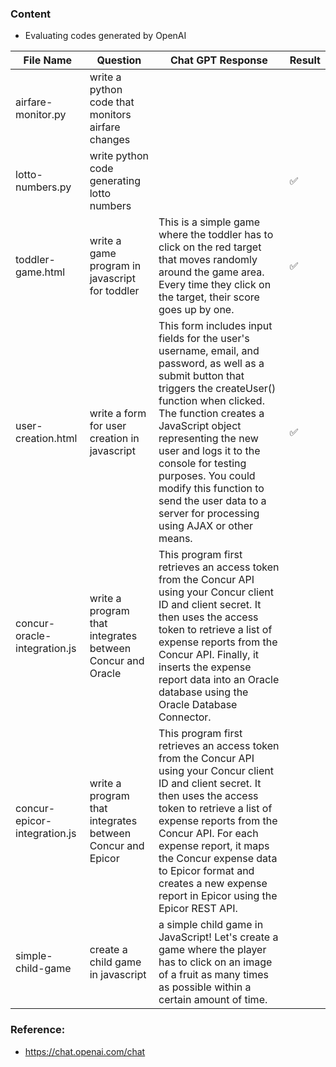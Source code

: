 ### Content
- Evaluating codes generated by OpenAI

| File Name | Question | Chat GPT Response | Result | 
|-------------------------|----------------------------------------------------------|----------------------------------------------------------|----|
| airfare-monitor.py | write a python code that monitors airfare changes | |          |
| lotto-numbers.py | write python code generating lotto numbers | |:white_check_mark:|
| toddler-game.html | write a game program in javascript for toddler | This is a simple game where the toddler has to click on the red target that moves randomly around the game area. Every time they click on the target, their score goes up by one. |:white_check_mark:|
| user-creation.html | write a form for user creation in javascript | This form includes input fields for the user's username, email, and password, as well as a submit button that triggers the createUser() function when clicked. The function creates a JavaScript object representing the new user and logs it to the console for testing purposes. You could modify this function to send the user data to a server for processing using AJAX or other means. | :white_check_mark: |
| concur-oracle-integration.js | write a program that integrates between Concur and Oracle | This program first retrieves an access token from the Concur API using your Concur client ID and client secret. It then uses the access token to retrieve a list of expense reports from the Concur API. Finally, it inserts the expense report data into an Oracle database using the Oracle Database Connector.
| concur-epicor-integration.js | write a program that integrates between Concur and Epicor | This program first retrieves an access token from the Concur API using your Concur client ID and client secret. It then uses the access token to retrieve a list of expense reports from the Concur API. For each expense report, it maps the Concur expense data to Epicor format and creates a new expense report in Epicor using the Epicor REST API. | |
| simple-child-game | create a child game in javascript | a simple child game in JavaScript! Let's create a game where the player has to click on an image of a fruit as many times as possible within a certain amount of time. | |


### Reference:
- https://chat.openai.com/chat